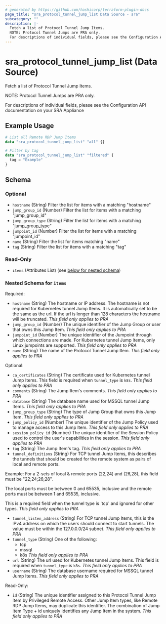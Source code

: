 ```yaml
---
# generated by https://github.com/hashicorp/terraform-plugin-docs
page_title: "sra_protocol_tunnel_jump_list Data Source - sra"
subcategory: ""
description: |-
  Fetch a list of Protocol Tunnel Jump Items.
  NOTE: Protocol Tunnel Jumps are PRA only.
  For descriptions of individual fields, please see the Configuration API documentation on your SRA Appliance
---
```


# sra_protocol_tunnel_jump_list (Data Source)

Fetch a list of Protocol Tunnel Jump Items.

NOTE: Protocol Tunnel Jumps are PRA only.

For descriptions of individual fields, please see the Configuration API documentation on your SRA Appliance

## Example Usage

```terraform
# List all Remote RDP Jump Items
data "sra_protocol_tunnel_jump_list" "all" {}

# Filter by tag
data "sra_protocol_tunnel_jump_list" "filtered" {
  tag = "Example"
}
```

<!-- schema generated by tfplugindocs -->
## Schema

### Optional

- `hostname` (String) Filter the list for items with a matching "hostname"
- `jump_group_id` (Number) Filter the list for items with a matching "jump_group_id"
- `jump_group_type` (String) Filter the list for items with a matching "jump_group_type"
- `jumpoint_id` (Number) Filter the list for items with a matching "jumpoint_id"
- `name` (String) Filter the list for items matching "name"
- `tag` (String) Filter the list for items with a matching "tag"

### Read-Only

- `items` (Attributes List) (see [below for nested schema](#nestedatt--items))

<a id="nestedatt--items"></a>
### Nested Schema for `items`

Required:

- `hostname` (String) The hostname or IP address. The hostname is not required for Kubernetes tunnel Jump Items. It is automatically set to be the same as the url. If the url is longer than 128 characters the hostname will be truncated. _This field only applies to PRA_
- `jump_group_id` (Number) The unique identifier of the Jump Group or user that owns this Jump Item. _This field only applies to PRA_
- `jumpoint_id` (Number) The unique identifier of the Jumpoint through which connections are made. For Kubernetes tunnel Jump Items, only Linux jumpoints are supported. _This field only applies to PRA_
- `name` (String) The name of the Protocol Tunnel Jump Item. _This field only applies to PRA_

Optional:

- `ca_certificates` (String) The certificate used for Kubernetes tunnel Jump Items. This field is required when `tunnel_type` is `k8s`. _This field only applies to PRA_
- `comments` (String) The Jump Item's comments. _This field only applies to PRA_
- `database` (String) The database name used for MSSQL tunnel Jump Items. _This field only applies to PRA_
- `jump_group_type` (String) The type of Jump Group that owns this Jump Item. _This field only applies to PRA_
- `jump_policy_id` (Number) The unique identifier of the Jump Policy used to manage access to this Jump Item. _This field only applies to PRA_
- `session_policy_id` (Number) The unique identifier of the Session Policy used to control the user's capabilities in the session. _This field only applies to PRA_
- `tag` (String) The Jump Item's tag. _This field only applies to PRA_
- `tunnel_definitions` (String) For TCP tunnel Jump Items, this describes the tunnels that should be created for the remote system as pairs of local and remote ports.

Example: For a 2-sets of local & remote ports (22,24) and (26,28), this field must be "22;24;26;28".

The local ports must be between 0 and 65535, inclusive and the remote ports must be between 1 and 65535, inclusive.

This is a required field when the tunnel type is 'tcp' and ignored for other types.
 _This field only applies to PRA_
- `tunnel_listen_address` (String) For TCP tunnel Jump Items, this is the IPv4 address on which the users should connect to start tunnels. The value must be within the 127.0.0.0/24 subnet. _This field only applies to PRA_
- `tunnel_type` (String) One of the following:
  * tcp
  * mssql
  * k8s
 _This field only applies to PRA_
- `url` (String) The url used for Kubernetes tunnel Jump Items. This field is required when `tunnel_type` is `k8s`. _This field only applies to PRA_
- `username` (String) The database username required for MSSQL tunnel Jump Items. _This field only applies to PRA_

Read-Only:

- `id` (String) The unique identifier assigned to this Protocol Tunnel Jump Item by Privileged Remote Access. Other Jump Item types, like Remote RDP Jump Items, may duplicate this identifier. The combination of Jump Item Type + id uniquely identifies any Jump Item in the system.
 _This field only applies to PRA_
